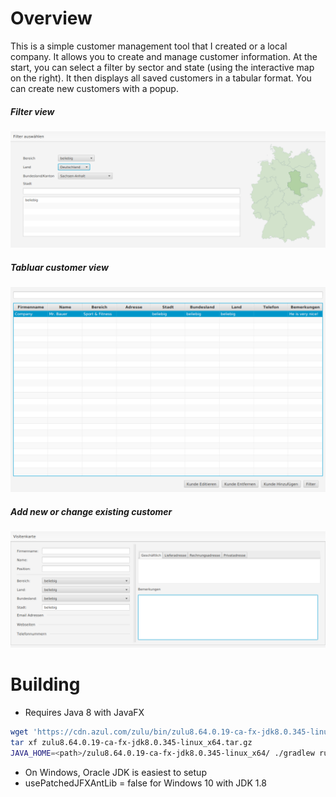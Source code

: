 # Overview
This is a simple customer management tool that I created or a local company. It allows you to create and manage customer information. At the start, you can select a filter by sector and state (using the interactive map on the right).
It then displays all saved customers in a tabular format.
You can create new customers with a popup.

##### Filter view
![Filter customers by sector or location](/pictures/Filter.png)

##### Tabluar customer view
![See all customers](/pictures/Tabelle.png)

##### Add new or change existing customer
![Add new or change existing customer](/pictures/Visitenkarte.png)

# Building
- Requires Java 8 with JavaFX
```bash
wget 'https://cdn.azul.com/zulu/bin/zulu8.64.0.19-ca-fx-jdk8.0.345-linux_x64.tar.gz'
tar xf zulu8.64.0.19-ca-fx-jdk8.0.345-linux_x64.tar.gz
JAVA_HOME=<path>/zulu8.64.0.19-ca-fx-jdk8.0.345-linux_x64/ ./gradlew run
```

- On Windows, Oracle JDK is easiest to setup
- usePatchedJFXAntLib = false for Windows 10 with JDK 1.8
